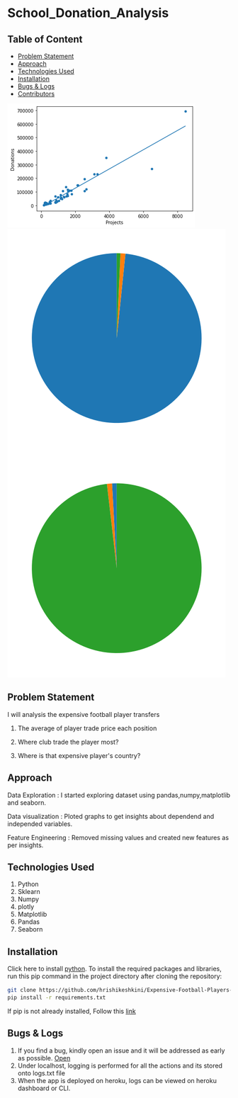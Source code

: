 # School_Donation_Analysis
## Table of Content
  * [Problem Statement](#problem-statement)
  * [Approach](#approach)
  * [Technologies Used](#technologies-used)
  * [Installation](#installation)
  * [Bugs & Logs](#bugs--logs)
  * [Contributors](#contributors)

![Screenshot](download.png)
![Screenshot2](download1.png)

## Problem Statement
I will analysis the expensive football player transfers

1. The average of player trade price each position

2. Where club trade the player most?

3. Where is that expensive player's country?
 ## Approach
Data Exploration : I started exploring dataset using pandas,numpy,matplotlib and seaborn.

Data visualization : Ploted graphs to get insights about dependend and independed variables.

Feature Engineering : Removed missing values and created new features as per insights.
## Technologies Used
 
   1. Python 
   2. Sklearn
   3. Numpy
   4. plotly
   5. Matplotlib
   6. Pandas
   7. Seaborn
## Installation
Click here to install [python](https://www.python.org/downloads/). To install the required packages and libraries, run this pip command in the project directory after cloning the repository:
```bash
git clone https://github.com/hrishikeshkini/Expensive-Football-Players-Analysis.git
pip install -r requirements.txt
```
If pip is not already installed, Follow this [link](https://pip.pypa.io/en/stable/installation/)
## Bugs & Logs

1. If you find a bug, kindly open an issue and it will be addressed as early as possible. [Open](https://github.com/hrishikeshkini/school_donation_analysis/issues)
2. Under localhost, logging is performed for all the actions and its stored onto logs.txt file
3. When the app is deployed on heroku, logs can be viewed on  heroku dashboard or CLI.
